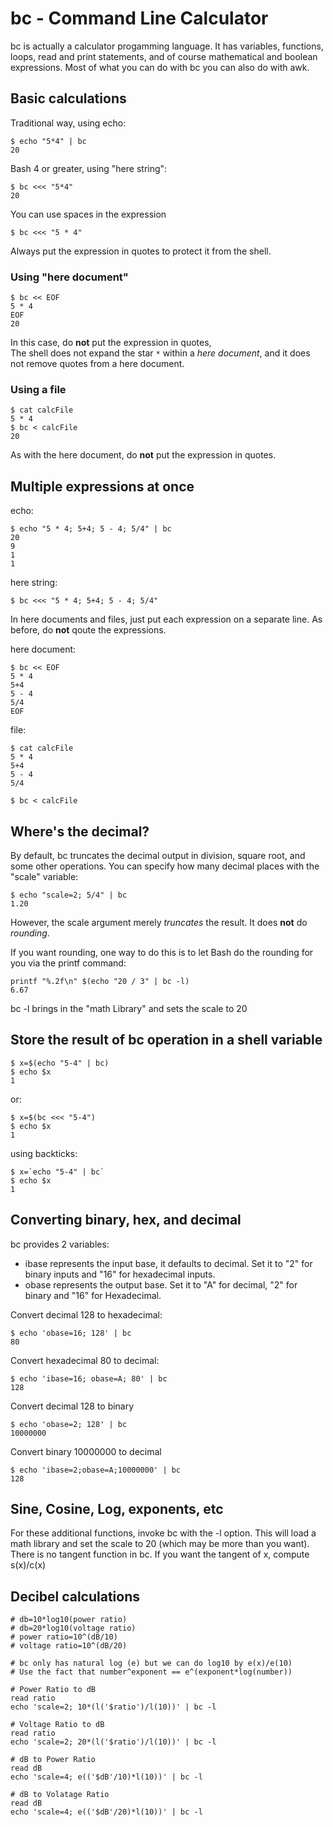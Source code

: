 # bc - Command Line Calculator

bc is actually a calculator progamming language. It has variables,
functions, loops, read and print statements, and of course mathematical
and boolean expressions. Most of what you can do with bc you can also do
with awk.

## Basic calculations

Traditional way, using echo:

    $ echo "5*4" | bc
    20

Bash 4 or greater, using "here string":

    $ bc <<< "5*4"
    20

You can use spaces in the expression

    $ bc <<< "5 * 4"

Always put the expression in quotes to protect it from the shell.

### Using "here document"

    $ bc << EOF
    5 * 4
    EOF
    20

In this case, do **not** put the expression in quotes,  
The shell does not expand the star `*` within a *here document*, and it
does not remove quotes from a here document.  


### Using a file

    $ cat calcFile 
    5 * 4
    $ bc < calcFile 
    20

As with the here document, do **not** put the expression in quotes.

## Multiple expressions at once

echo:

    $ echo "5 * 4; 5+4; 5 - 4; 5/4" | bc
    20
    9
    1
    1

here string:

    $ bc <<< "5 * 4; 5+4; 5 - 4; 5/4"

In here documents and files, just put each expression on a separate
line. As before, do **not** qoute the expressions.

here document:

    $ bc << EOF
    5 * 4
    5+4
    5 - 4
    5/4
    EOF

file:

    $ cat calcFile 
    5 * 4  
    5+4
    5 - 4
    5/4

    $ bc < calcFile 
     

## Where's the decimal?

By default, bc truncates the decimal output in division, square root,
and some other operations. You can specify how many decimal places with
the "scale" variable:

    $ echo "scale=2; 5/4" | bc
    1.20

However, the scale argument merely *truncates* the result. It does
**not** do *rounding*.

If you want rounding, one way to do this is to let Bash do the rounding
for you via the printf command:

    printf "%.2f\n" $(echo "20 / 3" | bc -l)
    6.67

bc -l brings in the "math Library" and sets the scale to 20

## Store the result of bc operation in a shell variable

    $ x=$(echo "5-4" | bc)
    $ echo $x
    1

or:

    $ x=$(bc <<< "5-4")
    $ echo $x
    1

using backticks:

    $ x=`echo "5-4" | bc`
    $ echo $x
    1

## Converting binary, hex, and decimal

bc provides 2 variables:

- ibase represents the input base, it defaults to decimal. Set it to "2"
  for binary inputs and "16" for hexadecimal inputs.
- obase represents the output base. Set it to "A" for decimal, "2" for
  binary and "16" for Hexadecimal.

Convert decimal 128 to hexadecimal:

    $ echo 'obase=16; 128' | bc
    80

Convert hexadecimal 80 to decimal:

    $ echo 'ibase=16; obase=A; 80' | bc
    128

Convert decimal 128 to binary

    $ echo 'obase=2; 128' | bc
    10000000

Convert binary 10000000 to decimal

    $ echo 'ibase=2;obase=A;10000000' | bc
    128

## Sine, Cosine, Log, exponents, etc

For these additional functions, invoke bc with the -l option. This will
load a math library and set the scale to 20 (which may be more than you
want). There is no tangent function in bc. If you want the tangent of x,
compute s(x)/c(x)

## Decibel calculations

    # db=10*log10(power ratio)
    # db=20*log10(voltage ratio)
    # power ratio=10^(dB/10)
    # voltage ratio=10^(dB/20)

    # bc only has natural log (e) but we can do log10 by e(x)/e(10)
    # Use the fact that number^exponent == e^(exponent*log(number))

    # Power Ratio to dB
    read ratio
    echo 'scale=2; 10*(l('$ratio')/l(10))' | bc -l

    # Voltage Ratio to dB
    read ratio
    echo 'scale=2; 20*(l('$ratio')/l(10))' | bc -l

    # dB to Power Ratio
    read dB
    echo 'scale=4; e(('$dB'/10)*l(10))' | bc -l

    # dB to Volatage Ratio
    read dB
    echo 'scale=4; e(('$dB'/20)*l(10))' | bc -l


